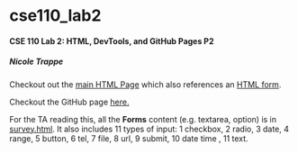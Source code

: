 # cse110_lab2
#### CSE 110 Lab 2: HTML, DevTools, and GitHub Pages P2
##### Nicole Trappe #####

Checkout out the [main HTML Page](index.html) which also references an [HTML form](survey.html). 

Checkout the GitHub page [here.](https://ntrappe.github.io/cse110_lab2/)

For the TA reading this, all the **Forms** content (e.g. textarea, option) is in [survey.html](survey.html). It also includes 11 types of input: 1 checkbox, 2 radio, 3 date, 4 range, 5 button, 6 tel, 7 file, 8 url, 9 submit, 10 date time , 11 text.

